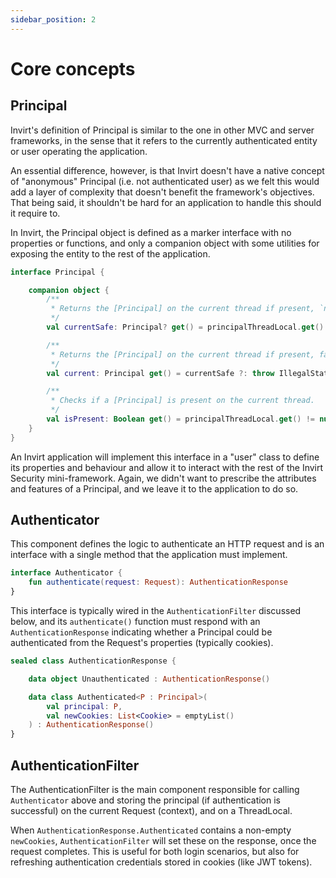 ```yaml
---
sidebar_position: 2
---
```


# Core concepts

## Principal
Invirt's definition of Principal is similar to the one in other MVC and server frameworks, in the sense
that it refers to the currently authenticated entity or user operating the application.

An essential difference, however, is that Invirt doesn't have a native concept of "anonymous"
Principal (i.e. not authenticated user) as we felt this would add a layer of complexity that doesn't
benefit the framework's objectives. That being said, it shouldn't be hard for an application to handle this should it require to.

In Invirt, the Principal object is defined as a marker interface with no properties or functions, and only
a companion object with some utilities for exposing the entity to the rest of the application.

```kotlin
interface Principal {

    companion object {
        /**
         * Returns the [Principal] on the current thread if present, `null` otherwise
         */
        val currentSafe: Principal? get() = principalThreadLocal.get()

        /**
         * Returns the [Principal] on the current thread if present, fails otherwise
         */
        val current: Principal get() = currentSafe ?: throw IllegalStateException("No Principal found on current threads")

        /**
         * Checks if a [Principal] is present on the current thread.
         */
        val isPresent: Boolean get() = principalThreadLocal.get() != null
    }
}
```

An Invirt application will implement this interface in a "user" class to define its properties and behaviour
and allow it to interact with the rest of the Invirt Security mini-framework. Again, we didn't
want to prescribe the attributes and features of a Principal, and we leave it to the application to do so.

## Authenticator
This component defines the logic to authenticate an HTTP request and is an interface with a single method
that the application must implement.

```kotlin
interface Authenticator {
    fun authenticate(request: Request): AuthenticationResponse
}
```

This interface is typically wired in the `AuthenticationFilter` discussed below, and its `authenticate()` function
must respond with an `AuthenticationResponse` indicating whether a Principal could be authenticated from the
Request's properties (typically cookies).

```kotlin
sealed class AuthenticationResponse {

    data object Unauthenticated : AuthenticationResponse()

    data class Authenticated<P : Principal>(
        val principal: P,
        val newCookies: List<Cookie> = emptyList()
    ) : AuthenticationResponse()
}
```

## AuthenticationFilter
The AuthenticationFilter is the main component responsible for calling `Authenticator` above and storing
the principal (if authentication is successful) on the current Request (context), and on a ThreadLocal.

When `AuthenticationResponse.Authenticated` contains a non-empty `newCookies`, `AuthenticationFilter`
will set these on the response, once the request completes. This is useful for both login scenarios, but also
for refreshing authentication credentials stored in cookies (like JWT tokens).
